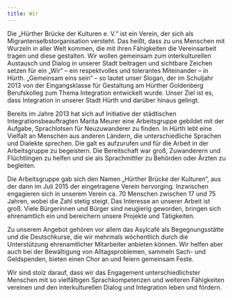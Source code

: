 ```yaml
---
title: Wir
---
```



Die „Hürther Brücke der Kulturen e. V.“ ist ein Verein, der sich als Migrantenselbstorganisation versteht. Das heißt, dass zu uns Menschen mit Wurzeln in aller Welt kommen, die mit ihren Fähigkeiten die Vereinsarbeit tragen und diese gestalten. Wir wollen gemeinsam zum interkulturellen Austausch und Dialog in unserer Stadt beitragen und sichtbare Zeichen setzen für ein „Wir“ – ein respektvolles und tolerantes Miteinander – in Hürth. „Gemeinsam eins sein“ – so lautet unser Slogan, der im Schuljahr 2013 von der Eingangsklasse für Gestaltung am Hürther Goldenberg Berufskolleg zum Thema Integration entwickelt wurde. Unser Ziel ist es, dass Integration in unserer Stadt Hürth und darüber hinaus gelingt.

Bereits im Jahre 2013 hat sich auf Initiative der städtischen Integrationsbeauftragten Marita Meurer eine Arbeitsgruppe gebildet mit der Aufgabe, Sprachlotsen für Neuzuwanderer zu finden. In Hürth lebt eine Vielfalt an Menschen aus anderen Ländern, die unterschiedliche Sprachen und Dialekte sprechen. Die galt es aufzurufen und für die Arbeit in der Arbeitsgruppe zu begeistern. Die Bereitschaft war groß, Zuwanderern und Flüchtlingen zu helfen und sie als Sprachmittler zu Behörden oder Ärzten zu begleiten.

Die Arbeitsgruppe gab sich den Namen „Hürther Brücke der Kulturen“, aus der dann im Juli 2015 der eingetragene Verein hervorging. Inzwischen engagieren sich in unserem Verein ca. 70 Menschen zwischen 17 und 75 Jahren, wobei die Zahl stetig steigt. Das Interesse an unserer Arbeit ist groß. Viele Bürgerinnen und Bürger sind neugierig geworden, bringen sich ehrenamtlich ein und bereichern unsere Projekte und Tätigkeiten.

Zu unserem Angebot gehören vor allem das Asylcafé als Begegnungsstätte und die Deutschkurse, die wir mehrmals wöchentlich durch die Unterstützung ehrenamtlicher Mitarbeiter anbieten können. Wir helfen aber auch bei der Bewältigung von Alltagsproblemen, sammeln Sach- und Geldspenden, bieten einen Chor an und feiern gemeinsam Feste.

Wir sind stolz darauf, dass wir das Engagement unterschiedlichster Menschen mit so vielfältigen Sprachkompetenzen und weiteren Fähigkeiten vereinen und den interkulturellen Dialog und Integration leben und fördern.